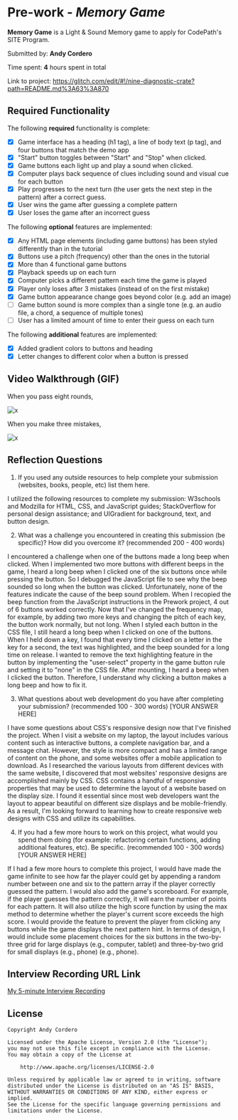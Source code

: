 # Pre-work - *Memory Game*

**Memory Game** is a Light & Sound Memory game to apply for CodePath's SITE Program. 

Submitted by: **Andy Cordero**

Time spent: **4** hours spent in total

Link to project: https://glitch.com/edit/#!/nine-diagnostic-crate?path=README.md%3A63%3A870

## Required Functionality

The following **required** functionality is complete:

* [x] Game interface has a heading (h1 tag), a line of body text (p tag), and four buttons that match the demo app
* [x] "Start" button toggles between "Start" and "Stop" when clicked. 
* [x] Game buttons each light up and play a sound when clicked. 
* [x] Computer plays back sequence of clues including sound and visual cue for each button
* [x] Play progresses to the next turn (the user gets the next step in the pattern) after a correct guess. 
* [x] User wins the game after guessing a complete pattern
* [x] User loses the game after an incorrect guess

The following **optional** features are implemented:

* [x] Any HTML page elements (including game buttons) has been styled differently than in the tutorial
* [x] Buttons use a pitch (frequency) other than the ones in the tutorial
* [x] More than 4 functional game buttons
* [x] Playback speeds up on each turn
* [x] Computer picks a different pattern each time the game is played
* [x] Player only loses after 3 mistakes (instead of on the first mistake)
* [x] Game button appearance change goes beyond color (e.g. add an image)
* [ ] Game button sound is more complex than a single tone (e.g. an audio file, a chord, a sequence of multiple tones)
* [ ] User has a limited amount of time to enter their guess on each turn

The following **additional** features are implemented:

- [x] Added gradient colors to buttons and heading
- [x] Letter changes to different color when a button is pressed

## Video Walkthrough (GIF)

When you pass eight rounds,

![x](https://cdn.glitch.global/b5fcb5be-6f8a-4e18-8955-371726d77f79/ezgif.com-gif-maker-2.gif?v=1647732869120)

When you make three mistakes,

![x](https://cdn.glitch.global/b5fcb5be-6f8a-4e18-8955-371726d77f79/ezgif.com-gif-maker.gif?v=1647732693526)

## Reflection Questions
1. If you used any outside resources to help complete your submission (websites, books, people, etc) list them here. 

I utilized the following resources to complete my submission: W3schools and Modzilla for HTML, CSS, and JavaScript guides; StackOverflow for personal design assistance; and UIGradient for background, text, and button design.

2. What was a challenge you encountered in creating this submission (be specific)? How did you overcome it? (recommended 200 - 400 words) 

I encountered a challenge when one of the buttons made a long beep when clicked. When I implemented two more buttons with different beeps in the game, I heard a long beep when I clicked one of the six buttons once while pressing the button. So I debugged the JavaScript file to see why the beep sounded so long when the button was clicked. Unfortunately, none of the features indicate the cause of the beep sound problem. When I recopied the beep function from the JavaScript instructions in the Prework project, 4 out of 6 buttons worked correctly. Now that I've changed the frequency map, for example, by adding two more keys and changing the pitch of each key, the button work normally, but not long. When I styled each button in the CSS file, I still heard a long beep when I clicked on one of the buttons. When I held down a key, I found that every time I clicked on a letter in the key for a second, the text was highlighted, and the beep sounded for a long time on release. I wanted to remove the text highlighting feature in the button by implementing the "user-select" property in the game button rule and setting it to "none" in the CSS file. After mounting, I heard a beep when I clicked the button. Therefore, I understand why clicking a button makes a long beep and how to fix it.

3. What questions about web development do you have after completing your submission? (recommended 100 - 300 words) 
[YOUR ANSWER HERE]

I have some questions about CSS's responsive design now that I've finished the project. When I visit a website on my laptop, the layout includes various content such as interactive buttons, a complete navigation bar, and a message chat. However, the style is more compact and has a limited range of content on the phone, and some websites offer a mobile application to download. As I researched the various layouts from different devices with the same website, I discovered that most websites' responsive designs are accomplished mainly by CSS. CSS contains a handful of responsive properties that may be used to determine the layout of a website based on the display size. I found it essential since most web developers want the layout to appear beautiful on different size displays and be mobile-friendly. As a result, I'm looking forward to learning how to create responsive web designs with CSS and utilize its capabilities.

4. If you had a few more hours to work on this project, what would you spend them doing (for example: refactoring certain functions, adding additional features, etc). Be specific. (recommended 100 - 300 words) 
[YOUR ANSWER HERE]

If I had a few more hours to complete this project, I would have made the game infinite to see how far the player could get by appending a random number between one and six to the pattern array if the player correctly guessed the pattern. I would also add the game's scoreboard. For example, if the player guesses the pattern correctly, it will earn the number of points for each pattern. It will also utilize the high score function by using the max method to determine whether the player's current score exceeds the high score. I would provide the feature to prevent the player from clicking any buttons while the game displays the next pattern hint. In terms of design, I would include some placement choices for the six buttons in the two-by-three grid for large displays (e.g., computer, tablet) and three-by-two grid for small displays (e.g., phone) (e.g., phone).

## Interview Recording URL Link

[My 5-minute Interview Recording](https://youtu.be/NrkPj7jv5RU)


## License

    Copyright Andy Cordero

    Licensed under the Apache License, Version 2.0 (the "License");
    you may not use this file except in compliance with the License.
    You may obtain a copy of the License at

        http://www.apache.org/licenses/LICENSE-2.0

    Unless required by applicable law or agreed to in writing, software
    distributed under the License is distributed on an "AS IS" BASIS,
    WITHOUT WARRANTIES OR CONDITIONS OF ANY KIND, either express or implied.
    See the License for the specific language governing permissions and
    limitations under the License.
